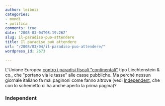 ```yaml
---
author: leibniz
categories:
- mondi
- politica
comments: true
date: '2008-03-04T08:19:26Z'
slug: il-paradiso-puo-attendere
title: Il paradiso può attendere
url: "/2008/03/04/il-paradiso-puo-attendere/"
wordpress_id: 2673

---
```

L'Unione Europea [contro i paradisi fiscali "continentali"](http://www.independent.co.uk/news/europe/europe-vs-the-superrich-790863.html) tipo Liechtenstein & co., che "portano via le tasse" alle casse pubbliche. Ma perché nessun giornale italiano fa mai paginoni come fanno altrove (vedi [Independent](http://www.independent.co.uk/independent.co.uk/editorial/p1Images/20080304_p1_big.jpg), che con lo schemetto ci ha anche aperto la prima pagina)?


### Independent
